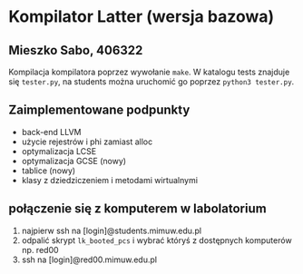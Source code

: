 # Kompilator Latter (wersja bazowa)

## Mieszko Sabo, 406322

Kompilacja kompilatora poprzez wywołanie `make`.
W katalogu tests znajduje się `tester.py`, na students można uruchomić go poprzez `python3 tester.py`.

## Zaimplementowane podpunkty

- back-end LLVM
- użycie rejestrów i phi zamiast alloc
- optymalizacja LCSE
- optymalizacja GCSE (nowy)
- tablice (nowy)
- klasy z dziedziczeniem i metodami wirtualnymi

## połączenie się z komputerem w labolatorium

1. najpierw ssh na [login]@students.mimuw.edu.pl
2. odpalić skrypt `lk_booted_pcs` i wybrać któryś z dostępnych komputerów np. red00
3. ssh na [login]@red00.mimuw.edu.pl
